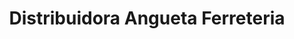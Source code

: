 ---
title: "Distribuidora Angueta Ferreteria"
url: /quito/distribuidora-angueta-ferreteria/
shop: Eisenwaren
---